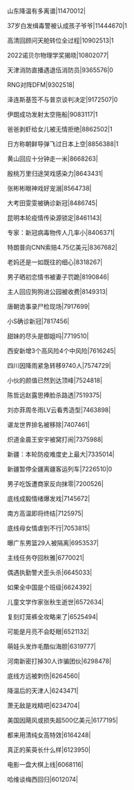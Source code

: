 山东降温有多离谱|11470012|

37岁白发缉毒警被认成孩子爷爷|11444670|1

高清回顾问天舱转位全过程|10902513|1

2022诺贝尔物理学奖揭晓|10802077|

天津消防直播遇退伍消防员|9365576|0

RNG对阵DFM|9302518|

泽连斯基签不与普京谈判决定|9172507|0

伊朗成功发射太空拖船|9083117|1

爸爸剥虾给女儿被无情拒绝|8862502|1

日方称朝鲜导弹飞过日本上空|8856388|1

黄山回应十分钟走一米|8668263|

殷桃万里归途哭戏感染力|8643431|

张彬彬眼神戏好宠溺|8564738|

大考田雯雯被确诊新冠|8486745|

昆明本轮疫情传染源锁定|8461143|

专家：新冠病毒物传人几率小|8406371|

特朗普向CNN索赔4.75亿美元|8367682|

老妈还是一如既往的细心|8318267|

男子晒初恋情书被妻子罚跪|8190846|

主人回应狗狗进公园被收费|8149313|

唐朝诡事录尸检现场|7917699|

小S确诊新冠|7817456|

甜妹的尽头是御姐吗|7719510|

西安新增3个高风险4个中风险|7616245|

四川因降雨紧急转移9740人|7574729|

小伙的颜值已然到达顶峰|7524818|

陈哲远赵露思捧脸杀路透|7519375|

刘亦菲周冬雨LV云看秀造型|7463898|

谌龙世界排名被移除|7407461|

炽道金晨王安宇被窝打闹|7375988|

新疆：本轮防疫难度史上最大|7335014|

新疆暂停全疆离疆客运列车|7226510|0

男子吃饭遭商家反向抹零|7200526|

底线成毅情绪爆发戏|7145672|

南方高温即将终结|7125975|

底线母女情虐到不行|7053815|

曝广东男篮29人被隔离|6953537|

主线任务夺回秋雅|6770021|

偶遇执勤警犬歪头杀|6645033|

如果全中国是个班级|6624392|

儿童文学作家张秋生逝世|6572634|

复刻灯笼裤全攻略来了|6525494|

可能是月亮不会眨眼|6521132|

萌娃头发炸毛酷似海胆|6319777|

河南新密打掉30人诈骗团伙|6298478|

底线方远被刺伤|6264560|

降温后的天津人|6243471|

萧无敌是戏精吧|6234704|

美国因飓风或损失超500亿美元|6177195|

都来用清纯女高特效|6164248|

真正的茱萸长什么样|6123950|

电影一盘大棋上线|6068116|

哈维谈梅西回归|6012074|

